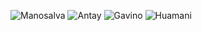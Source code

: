 ![Manosalva](https://github.com/Alexander-Manosalva-Peralta/Proyecto-De-Fundamentos/assets/156023729/c94c5d0e-a80d-4f5d-8742-6fcea21f2c79)
![Antay](https://github.com/Alexander-Manosalva-Peralta/Proyecto-De-Fundamentos/assets/156023729/9d59b6d9-419d-4bb1-9808-d8bec3a2273f)
![Gavino](https://github.com/Alexander-Manosalva-Peralta/Proyecto-De-Fundamentos/assets/156023729/563e3cd7-08ea-45c3-95fc-d3092fdba1bc)
![Huamani](https://github.com/Alexander-Manosalva-Peralta/Proyecto-De-Fundamentos/assets/156023729/13a92986-8732-42c3-8407-1a404090876f)
